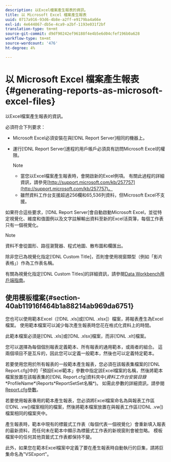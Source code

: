 ```yaml
---
description: 以Excel檔案產生報表的資訊。
title: 以 Microsoft Excel 檔案產生報表
uuid: 0717a916-93d6-4b8e-a2ff-e9179ba4a66e
exl-id: 4e644867-db5e-4ca9-a2bf-1193e031f2bf
translation-type: tm+mt
source-git-commit: d9df90242ef96188f4e4b5e6d04cfef196b0a628
workflow-type: tm+mt
source-wordcount: '476'
ht-degree: 4%

---
```


# 以 Microsoft Excel 檔案產生報表{#generating-reports-as-microsoft-excel-files}

以Excel檔案產生報表的資訊。

必須符合下列要求：

* Microsoft Excel必須安裝在與[!DNL Report Server]相同的機器上。
* 運行[!DNL Report Server]進程的用戶帳戶必須具有訪問Microsoft Excel的權限。

   >[!NOTE]
   >
   >
   >    
   >    
   >    * 當您以Excel檔案產生報表時，會開啟新的Excel例項。 有關此過程的詳細資訊，請參見[http://support.microsoft.com/kb/257757](http://support.microsoft.com/kb/257757)。
   >    * 雖然資料工作台支援超過256欄和65,536列資料，但Microsoft Excel不支援。


如果符合這些要求，[!DNL Report Server]會自動啟動Microsoft Excel，並從特定視覺化、維度和值圖例以及文字註解輸出資料至新的Excel活頁簿，每個工作表只有一個視覺化。

>[!NOTE]
>
>資料不會從圖形、路徑瀏覽器、程式地圖、散布圖和欄匯出。

除非您已為視覺化指定[!DNL Custom Title]，否則會使用視窗類型（例如「影片表格」）作為工作表名稱。

有關為視覺化指定[!DNL Custom Titles]的詳細資訊，請參閱[Data Workbench用戶端指南](https://docs.adobe.com/content/help/zh-Hant/data-workbench/using/client/t-open-ins.html)。

## 使用模板檔案{#section-40ab11916f464b1a88214ab969da6751}

您也可以使用範本Excel（[!DNL .xls]或[!DNL .xlsx]）檔案，將報表產生為Excel檔案。 使用範本檔案可以減少每次產生報表時您花在格式化資料上的時間。

此範本檔案必須是[!DNL .xls]或[!DNL .xlsx]檔案，而非[!DNL .xlt]檔案。

您可以選擇為每個個別報表定義範本、所有報表的通用範本，或兩者的組合。 這兩個項目不是互斥的，因此您可以定義一般範本，然後也可以定義特定範本。

若要使用您用於所有報表的一般範本產生報表，您必須在該報表集檔案的[!DNL Report.cfg]中的「預設Excel範本」參數中指定該Excel檔案的名稱，然後將範本檔案放置在該報表集的[!DNL Report.cfg]資料夾中(*資料工作台安裝目錄*\*ProfileName*\Reports\*ReportSetSet名稱*)。 如需此參數的詳細資訊，請參閱[Report.cfg參數](../../../../../home/c-rpt-oview/c-rpt-param-ref/c-rpt-param.md#concept-838e59d72d3f4cb29ee15f5c7eb0ceff)。

若要使用報表專用的範本產生報表，您必須將Excel檔案命名為與報表工作區([!DNL .vw])檔案相同的檔案，然後將範本檔案放置在與報表工作區([!DNL .vw])檔案相同的檔案夾中。

產生報表時，範本中現有的標籤式工作表（每個代表一個視覺化）會重新填入報表的最新資料，而任何未在範本中顯示為標籤式工作表的新視窗則會被忽略。 模板檔案中的任何其他頁籤式工作表都保持不變。

此外，如果您在範本Excel檔案中定義了要在產生報表時自動執行的巨集，請將巨集命名為&quot;VSExport&quot;。
